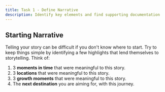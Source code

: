 ```yaml
---
title: Task 1 - Define Narrative
description: Identify key elements and find supporting documentation
---
```


## Starting Narrative

Telling your story can be difficult if you don't know where to start. Try to keep things simple by identifying a few highlights that lend themselves to storytelling. Think of:

1. 3 **moments in time** that were meaningful to this story. 
1. 3 **locations** that were meaningful to this story.
1. 3 **growth moments** that were meaningful to this story.
1. The **next destination** you are aiming for, with this journey.

